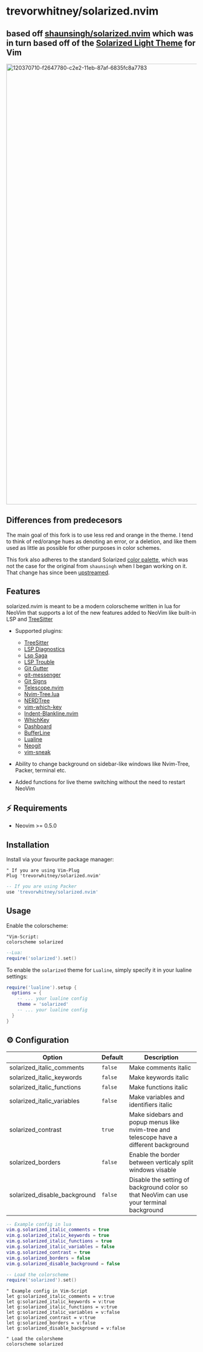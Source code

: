 # trevorwhitney/solarized.nvim

## based off [shaunsingh/solarized.nvim](https://github.com/shaunsingh/solarized.nvim) which was in turn based off of the [Solarized Light Theme](https://github.com/altercation/vim-colors-solarized) for Vim

<img width="1163" alt="120370710-f2647780-c2e2-11eb-87af-6835fc8a7783" src="https://user-images.githubusercontent.com/71196912/120493248-c8fe2700-c388-11eb-8336-c01789f97e24.png">

## Differences from predecesors

The main goal of this fork is to use less red and orange in the theme. I tend to think of red/orange hues as denoting an error, or a deletion, and like them used as little as possible for other purposes in color schemes.

This fork also adheres to the standard Solarized [color palette](https://ethanschoonover.com/solarized/), which was not the case for the original from `shaunsingh` when I began working on it. That change has since been [upstreamed](https://github.com/shaunsingh/solarized.nvim/pull/16).

## Features

solarized.nvim is meant to be a modern colorscheme written in lua for NeoVim that supports a lot of the new features
added to NeoVim like built-in LSP and [TreeSitter](https://github.com/nvim-treesitter/nvim-treesitter)

+ Supported plugins:
    + [TreeSitter](https://github.com/nvim-treesitter/nvim-treesitter)
    + [LSP Diagnostics](https://neovim.io/doc/user/lsp.html)
    + [Lsp Saga](https://github.com/glepnir/lspsaga.nvim)
    + [LSP Trouble](https://github.com/folke/lsp-trouble.nvim)
    + [Git Gutter](https://github.com/airblade/vim-gitgutter)
    + [git-messenger](https://github.com/rhysd/git-messenger.vim)
    + [Git Signs](https://github.com/lewis6991/gitsigns.nvim)
    + [Telescope.nvim](https://github.com/nvim-telescope/telescope.nvim)
    + [Nvim-Tree.lua](https://github.com/kyazdani42/nvim-tree.lua)
    + [NERDTree](https://github.com/preservim/nerdtree)
    + [vim-which-key](https://github.com/liuchengxu/vim-which-key)
    + [Indent-Blankline.nvim](https://github.com/lukas-reineke/indent-blankline.nvim)
    + [WhichKey](https://github.com/liuchengxu/vim-which-key)
    + [Dashboard](https://github.com/glepnir/dashboard-nvim)
    + [BufferLine](https://github.com/akinsho/nvim-bufferline.lua)
    + [Lualine](https://github.com/hoob3rt/lualine.nvim)
    + [Neogit](https://github.com/TimUntersberger/neogit)
    + [vim-sneak](https://github.com/justinmk/vim-sneak)

+ Ability to change background on sidebar-like windows like Nvim-Tree, Packer, terminal etc.

+ Added functions for live theme switching without the need to restart NeoVim

## ⚡️ Requirements

+ Neovim >= 0.5.0

## Installation

Install via your favourite package manager:
```vim
" If you are using Vim-Plug
Plug 'trevorwhitney/solarized.nvim'
```

```lua
-- If you are using Packer
use 'trevorwhitney/solarized.nvim'
```

## Usage

Enable the colorscheme:
```vim
"Vim-Script:
colorscheme solarized
```

```lua
--Lua:
require('solarized').set()
```

To enable the `solarized` theme for `Lualine`, simply specify it in your lualine settings:

```lua
require('lualine').setup {
  options = {
    -- ... your lualine config
    theme = 'solarized'
    -- ... your lualine config
  }
}
```

## ⚙️ Configuration


| Option                              | Default     | Description                                                                                                                                                     |
| ----------------------------------- | ----------- | --------------------------------------------------------------------------------------------------------------------------------------------------------------- |
| solarized_italic_comments            | `false`     | Make comments italic                                                                                                                                            |
| solarized_italic_keywords            | `false`     | Make keywords italic                                                                                                                                            |
| solarized_italic_functions           | `false`     | Make functions italic                                                                                                                                           |
| solarized_italic_variables           | `false`     | Make variables and identifiers italic                                                                                                                           |
| solarized_contrast                   | `true`      | Make sidebars and popup menus like nvim-tree and telescope have a different background                                                                                       |
| solarized_borders                    | `false`     | Enable the border between verticaly split windows visable
| solarized_disable_background         | `false`     | Disable the setting of background color so that NeoVim can use your terminal background

```lua
-- Example config in lua
vim.g.solarized_italic_comments = true
vim.g.solarized_italic_keywords = true
vim.g.solarized_italic_functions = true
vim.g.solarized_italic_variables = false
vim.g.solarized_contrast = true
vim.g.solarized_borders = false
vim.g.solarized_disable_background = false

-- Load the colorscheme
require('solarized').set()
```

```vim
" Example config in Vim-Script
let g:solarized_italic_comments = v:true
let g:solarized_italic_keywords = v:true
let g:solarized_italic_functions = v:true
let g:solarized_italic_variables = v:false
let g:solarized_contrast = v:true
let g:solarized_borders = v:false
let g:solarized_disable_background = v:false

" Load the colorsheme
colorscheme solarized
```
